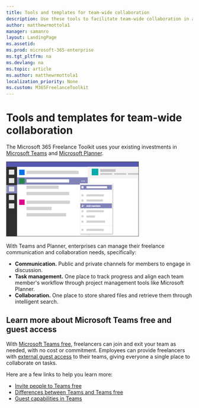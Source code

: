```yaml
---
title: Tools and templates for team-wide collaboration 
description: Use these tools to facilitate team-wide collaboration in an enterprise freelance program.
author: matthewrmottola1
manager: samanro
layout: LandingPage
ms.assetid: 
ms.prod: microsoft-365-enterprise
ms.tgt_pltfrm: na
ms.devlang: na
ms.topic: article
ms.author: matthewrmottola1
localization_priority: None 
ms.custom: M365FreelanceToolkit
---
```

Tools and templates for team-wide collaboration
========================================================

The Microsoft 365 Freelance Toolkit uses your existing investments in [Microsoft Teams](https://products.office.com/microsoft-teams/group-chat-software) and [Microsoft Planner](https://products.office.com/business/task-management-software).

![an application window](media\M365_Freelance_collaboration_guestaccess.png)

With Teams and Planner, enterprises can manage their freelance communication and collaboration needs, specifically: 
- **Communication.** Public and private channels for members to engage in discussion. 
- **Task management.** One place to track progress and align each team member's workflow through project management tools like Microsoft Planner.
- **Collaboration.** One place to store shared files and retrieve them through intelligent search.

Learn more about Microsoft Teams free and guest access
------------------------------------------------------

With [Microsoft Teams free](https://products.office.com/microsoft-teams/free), freelancers can join and exit your team as needed, with no cost or commitment. Employees can provide freelancers with [external guest access](https://support.office.com/article/fccb4fa6-f864-4508-bdde-256e7384a14f) to their teams, giving everyone a single place to collaborate on tasks.

Here are a few links to help you learn more:
- [Invite people to Teams free](https://support.office.com/article/bf6ab877-9d55-493c-a3c2-08dab08b5083)
- [Differences between Teams and Teams free](https://support.office.com/article/0b69cf39-eb52-49af-b255-60d46fdf8a9c)
- [Guest capabilities in Teams](https://support.office.com/article/d03fdf5b-1a6e-48e4-8e07-b13e1350ec7b)